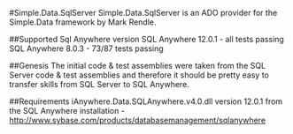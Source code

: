 #Simple.Data.SqlServer
Simple.Data.SqlServer is an ADO provider for the Simple.Data framework by Mark Rendle.

##Supported Sql Anywhere version
SQL Anywhere 12.0.1 - all tests passing
SQL Anywhere 8.0.3 - 73/87 tests passing

##Genesis
The initial code & test assemblies were taken from the SQL Server code & test assemblies and therefore it should be pretty easy to transfer skills from SQL Server to SQL Anywhere.

##Requirements
iAnywhere.Data.SQLAnywhere.v4.0.dll version 12.0.1 from the SQL Anywhere installation - http://www.sybase.com/products/databasemanagement/sqlanywhere
